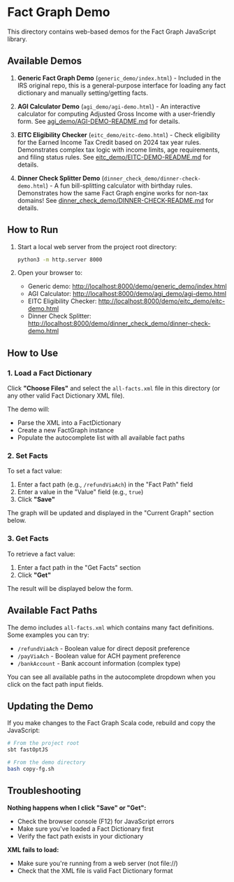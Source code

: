 # Fact Graph Demo

This directory contains web-based demos for the Fact Graph JavaScript library.

## Available Demos

1. **Generic Fact Graph Demo** (`generic_demo/index.html`) - Included in the IRS original repo,
this is a general-purpose interface for loading any fact dictionary and manually setting/getting facts.

2. **AGI Calculator Demo** (`agi_demo/agi-demo.html`) - An interactive calculator for computing Adjusted Gross Income with a user-friendly form. See [agi_demo/AGI-DEMO-README.md](./agi_demo/AGI-DEMO-README.md) for details.

3. **EITC Eligibility Checker** (`eitc_demo/eitc-demo.html`) - Check eligibility for the Earned Income Tax Credit based on 2024 tax year rules. Demonstrates complex tax logic with income limits, age requirements, and filing status rules. See [eitc_demo/EITC-DEMO-README.md](./eitc_demo/EITC-DEMO-README.md) for details.

4. **Dinner Check Splitter Demo** (`dinner_check_demo/dinner-check-demo.html`) - A fun bill-splitting calculator with birthday rules. Demonstrates how the same Fact Graph engine works for non-tax domains! See [dinner_check_demo/DINNER-CHECK-README.md](./dinner_check_demo/DINNER-CHECK-README.md) for details.

## How to Run

1. Start a local web server from the project root directory:
   ```bash
   python3 -m http.server 8000
   ```

2. Open your browser to:
   - Generic demo: [http://localhost:8000/demo/generic_demo/index.html](http://localhost:8000/demo/generic_demo/index.html)
   - AGI Calculator: [http://localhost:8000/demo/agi_demo/agi-demo.html](http://localhost:8000/demo/agi_demo/agi-demo.html)
   - EITC Eligibility Checker: [http://localhost:8000/demo/eitc_demo/eitc-demo.html](http://localhost:8000/demo/eitc_demo/eitc-demo.html)
   - Dinner Check Splitter: [http://localhost:8000/demo/dinner_check_demo/dinner-check-demo.html](http://localhost:8000/demo/dinner_check_demo/dinner-check-demo.html)

## How to Use

### 1. Load a Fact Dictionary

Click **"Choose Files"** and select the `all-facts.xml` file in this directory (or any other valid Fact Dictionary XML file).

The demo will:
- Parse the XML into a FactDictionary
- Create a new FactGraph instance
- Populate the autocomplete list with all available fact paths

### 2. Set Facts

To set a fact value:
1. Enter a fact path (e.g., `/refundViaAch`) in the "Fact Path" field
2. Enter a value in the "Value" field (e.g., `true`)
3. Click **"Save"**

The graph will be updated and displayed in the "Current Graph" section below.

### 3. Get Facts

To retrieve a fact value:
1. Enter a fact path in the "Get Facts" section
2. Click **"Get"**

The result will be displayed below the form.

## Available Fact Paths

The demo includes `all-facts.xml` which contains many fact definitions. Some examples you can try:

- `/refundViaAch` - Boolean value for direct deposit preference
- `/payViaAch` - Boolean value for ACH payment preference
- `/bankAccount` - Bank account information (complex type)

You can see all available paths in the autocomplete dropdown when you click on the fact path input fields.

## Updating the Demo

If you make changes to the Fact Graph Scala code, rebuild and copy the JavaScript:

```bash
# From the project root
sbt fastOptJS

# From the demo directory
bash copy-fg.sh
```

## Troubleshooting

**Nothing happens when I click "Save" or "Get":**
- Check the browser console (F12) for JavaScript errors
- Make sure you've loaded a Fact Dictionary first
- Verify the fact path exists in your dictionary

**XML fails to load:**
- Make sure you're running from a web server (not file://)
- Check that the XML file is valid Fact Dictionary format
